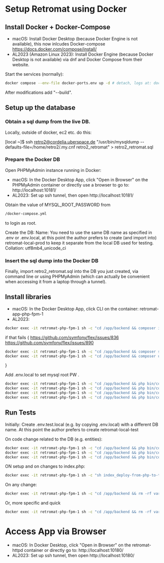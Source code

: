 # Setup Retromat using Docker

## Install Docker + Docker-Compose

* macOS: Install Docker Desktop (because Docker Engine is not available), this now inlcudes Docker-compose https://docs.docker.com/compose/install/
* AL2023 (Amazon Linux 2023): Install Docker Engine (because Docker Desktop is not available) via dnf and Docker Compose from their website.

Start the services (normally):

```bash
docker compose --env-file docker-ports.env up -d # detach, logs at: docker compose logs -f
```

After modifications add "--build".


## Setup up the database

### Obtain a sql dump from the live DB.

Locally, outside of docker, ec2 etc. do this:

[local ~]$ ssh retro2@cordelia.uberspace.de "/usr/bin/mysqldump --defaults-file=/home/retro2/.my.cnf retro2_retromat" > retro2_retromat.sql

### Prepare the Docker DB

Open PHPMyAdmin instance running in Docker:

* macOS: In the Docker Desktop App, click "Open in Browser" on the PHPMyAdmin container or directly use a browser to go to: http://localhost:10181/
* AL2023: Set up ssh tunnel, then open http://localhost:10181/

Obtain the value of MYSQL_ROOT_PASSWORD from

```bash
/docker-compose.yml
```

to login as root.

Create the DB: 
Name: You need to use the same DB name as specified in 
.env or .env.local, at this point the author prefers to create (and import into)
retromat-local-prod to keep it separate from the local DB used for testing.
Collation: utf8mb4_unicode_ci

### Insert the sql dump into the Docker DB

Finally, import retro2_retromat.sql into the DB you just created, via command line or using PHPMyAdmin (which can actually be convenient when accessing it from a laptop through a tunnel).

## Install libraries

* macOS: In the Docker Desktop App, click CLI on the container: retromat-app-php-fpm-1
* AL2023:

```bash
docker exec -it retromat-php-fpm-1 sh -c "cd /app/backend && composer install"
```

if that fails {
https://github.com/symfony/flex/issues/836
https://github.com/symfony/flex/issues/890
```bash
docker exec -it retromat-php-fpm-1 sh -c "cd /app/backend && composer selfupdate"
docker exec -it retromat-php-fpm-1 sh -c "cd /app/backend && composer update symfony/flex --no-plugins --no-scripts"
```
}

Add .env.local to set mysql root PW .

```bash
docker exec -it retromat-php-fpm-1 sh -c "cd /app/backend && php bin/console doctrine:migrations:migrate --no-interaction"
docker exec -it retromat-php-fpm-1 sh -c "cd /app/backend && php bin/console doctrine:cache:clear-result"
docker exec -it retromat-php-fpm-1 sh -c "cd /app/backend && php bin/console doctrine:cache:clear-query"
docker exec -it retromat-php-fpm-1 sh -c "cd /app/backend && php bin/console doctrine:cache:clear-metadata"
```

## Run Tests
Initially:
Create .env.test.local (e.g. by copying .env.local) with a different DB name. 
At this point the author prefers to create retromat-local-test

On code change related to the DB (e.g. entities):

```bash
docker exec -it retromat-php-fpm-1 sh -c "cd /app/backend && php bin/console --env=test doctrine:database:drop --force"
docker exec -it retromat-php-fpm-1 sh -c "cd /app/backend && php bin/console --env=test doctrine:database:create"
docker exec -it retromat-php-fpm-1 sh -c "cd /app/backend && php bin/console --env=test doctrine:migrations:migrate --no-interaction"
```

ON setup and on changes to index.php:

```bash
docker exec -it retromat-php-fpm-1 sh -c "sh index_deploy-from-php-to-twig.sh"
```

On any change:

```bash
docker exec -it retromat-php-fpm-1 sh -c "cd /app/backend && rm -rf var/cache && php -d memory_limit=1000M vendor/bin/phpunit"
```

Or, more specific and quick

```bash
docker exec -it retromat-php-fpm-1 sh -c "cd /app/backend && rm -rf var/cache && php -d memory_limit=1000M vendor/bin/phpunit --filter testCachingHeaders"
```

# Access App via Browser
* macOS: In Docker Desktop, click "Open in Browser" on the retromat-httpd container or directly go to: http://localhost:10180/
* AL2023: Set up ssh tunnel, then open http://localhost:10180/
